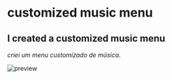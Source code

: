 # customized music menu #
## I created a customized music menu ## 
 _criei um menu customizado de música._
 
 
![preview](https://github.com/Guilherme-alexander/customized-music-menu-/blob/main/Captura%20da%20Web_7-4-2021_14340_127.0.0.1.jpeg)
 
